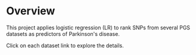 # Overview

This project applies logistic regression (LR) to rank SNPs from several PGS datasets as predictors of Parkinson's disease.

Click on each dataset link to explore the details.

```{tableofcontents}
```
